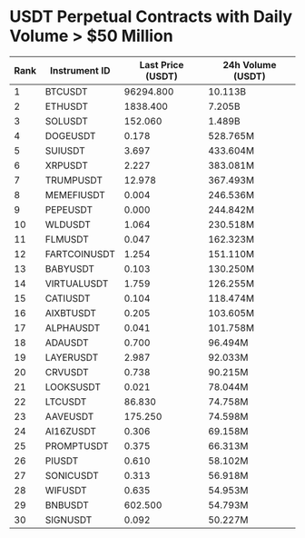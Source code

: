 # USDT Perpetual Contracts with Daily Volume > $50 Million

| Rank | Instrument ID | Last Price (USDT) | 24h Volume (USDT) |
|------|---------------|-------------------|-------------------|
| 1 | BTCUSDT | 96294.800 | 10.113B |
| 2 | ETHUSDT | 1838.400 | 7.205B |
| 3 | SOLUSDT | 152.060 | 1.489B |
| 4 | DOGEUSDT | 0.178 | 528.765M |
| 5 | SUIUSDT | 3.697 | 433.604M |
| 6 | XRPUSDT | 2.227 | 383.081M |
| 7 | TRUMPUSDT | 12.978 | 367.493M |
| 8 | MEMEFIUSDT | 0.004 | 246.536M |
| 9 | PEPEUSDT | 0.000 | 244.842M |
| 10 | WLDUSDT | 1.064 | 230.518M |
| 11 | FLMUSDT | 0.047 | 162.323M |
| 12 | FARTCOINUSDT | 1.254 | 151.110M |
| 13 | BABYUSDT | 0.103 | 130.250M |
| 14 | VIRTUALUSDT | 1.759 | 126.255M |
| 15 | CATIUSDT | 0.104 | 118.474M |
| 16 | AIXBTUSDT | 0.205 | 103.605M |
| 17 | ALPHAUSDT | 0.041 | 101.758M |
| 18 | ADAUSDT | 0.700 | 96.494M |
| 19 | LAYERUSDT | 2.987 | 92.033M |
| 20 | CRVUSDT | 0.738 | 90.215M |
| 21 | LOOKSUSDT | 0.021 | 78.044M |
| 22 | LTCUSDT | 86.830 | 74.758M |
| 23 | AAVEUSDT | 175.250 | 74.598M |
| 24 | AI16ZUSDT | 0.306 | 69.158M |
| 25 | PROMPTUSDT | 0.375 | 66.313M |
| 26 | PIUSDT | 0.610 | 58.102M |
| 27 | SONICUSDT | 0.313 | 56.918M |
| 28 | WIFUSDT | 0.635 | 54.953M |
| 29 | BNBUSDT | 602.500 | 54.793M |
| 30 | SIGNUSDT | 0.092 | 50.227M |
